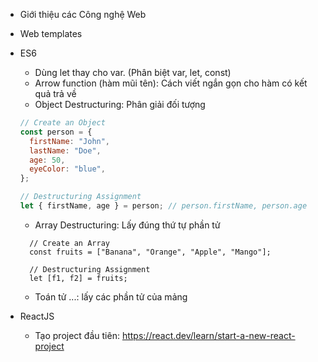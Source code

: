 - Giới thiệu các Công nghệ Web
- Web templates
- ES6

  - Dùng let thay cho var. (Phân biệt var, let, const)
  - Arrow function (hàm mũi tên): Cách viết ngắn gọn cho hàm có kết quả trả về
  - Object Destructuring: Phân giải đối tượng

  ```js
  // Create an Object
  const person = {
    firstName: "John",
    lastName: "Doe",
    age: 50,
    eyeColor: "blue",
  };

  // Destructuring Assignment
  let { firstName, age } = person; // person.firstName, person.age
  ```

  - Array Destructuring: Lấy đúng thứ tự phần tử

  ```
    // Create an Array
    const fruits = ["Banana", "Orange", "Apple", "Mango"];

    // Destructuring Assignment
    let [f1, f2] = fruits;
  ```

  - Toán tử ...: lấy các phần tử của mảng

- ReactJS
  - Tạo project đầu tiên: https://react.dev/learn/start-a-new-react-project
